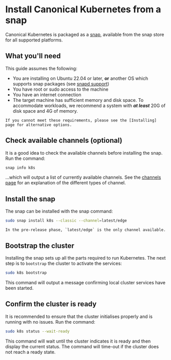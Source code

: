 # Install Canonical Kubernetes from a snap

Canonical Kubernetes is packaged as a [snap], available from the 
snap store for all supported platforms.

## What you'll need

This guide assumes the following:

- You are installing on Ubuntu 22.04 or later, **or** another OS which supports
  snap packages (see [snapd support])
- You have root or sudo access to the machine
- You have an internet connection
- The target machine has sufficient memory and disk space. To accommodate
  workloads, we recommend a system with ***at least*** 20G of disk space and 4G of
  memory.

```{note}
If you cannot meet these requirements, please see the [Installing] page for alternative options.
```

## Check available channels (optional)

It is a good idea to check the available channels before installing the snap. Run the command:

```bash
snap info k8s
```

...which will output a list of currently available channels. See the [channels
page] for an explanation of the different types of channel.

## Install the snap

The snap can be installed with the snap command:

```bash
sudo snap install k8s --classic --channel=latest/edge
```

```{note}
In the pre-release phase, `latest/edge` is the only channel available. 
```

## Bootstrap the cluster

Installing the snap sets up all the parts required to run Kubernetes. The next
step is to `bootstrap` the cluster to activate the services:

```bash
sudo k8s bootstrap
```

This command will output a message confirming local cluster services have been started.

## Confirm the cluster is ready

It is recommended to ensure that the cluster initialises properly and is
running with no issues. Run the command:

```bash
sudo k8s status --wait-ready
```

This command will wait until the cluster indicates it is ready and then display
the current status. The command will time-out if the cluster does not reach a
ready state.

<!-- LINKS -->

[Installing]: ./index
[channels page]: ../../explanation/channels
[snap]: https://snapcraft.io/docs
[snapd support]: https://snapcraft.io/docs/installing-snapd

